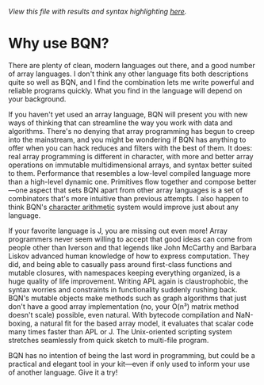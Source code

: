 *View this file with results and syntax highlighting [here](https://mlochbaum.github.io/BQN/commentary/why.html).*

# Why use BQN?

There are plenty of clean, modern languages out there, and a good number of array languages. I don't think any other language fits both descriptions quite so well as BQN, and I find the combination lets me write powerful and reliable programs quickly. What you find in the language will depend on your background.

If you haven't yet used an array language, BQN will present you with new ways of thinking that can streamline the way you work with data and algorithms. There's no denying that array programming has begun to creep into the mainstream, and you might be wondering if BQN has anything to offer when you can hack reduces and filters with the best of them. It does: real array programming is different in character, with more and better array operations on immutable multidimensional arrays, and syntax better suited to them. Performance that resembles a low-level compiled language more than a high-level dynamic one. Primitives flow together and compose better—one aspect that sets BQN apart from other array languages is a set of combinators that's more intuitive than previous attempts. I also happen to think BQN's [character arithmetic](tutorial/expression.md#character-arithmetic) system would improve just about any language.

If your favorite language is J, you are missing out even more! Array programmers never seem willing to accept that good ideas can come from people other than Iverson and that legends like John McCarthy and Barbara Liskov advanced human knowledge of how to express computation. They did, and being able to casually pass around first-class functions and mutable closures, with namespaces keeping everything organized, is a huge quality of life improvement. Writing APL again is claustrophobic, the syntax worries and constraints in functionality suddenly rushing back. BQN's mutable objects make methods such as graph algorithms that just don't have a good array implementation (no, your O(n³) matrix method doesn't scale) possible, even natural. With bytecode compilation and NaN-boxing, a natural fit for the based array model, it evaluates that scalar code many times faster than APL or J. The Unix-oriented scripting system stretches seamlessly from quick sketch to multi-file program.

BQN has no intention of being the last word in programming, but could be a practical and elegant tool in your kit—even if only used to inform your use of another language. Give it a try!

